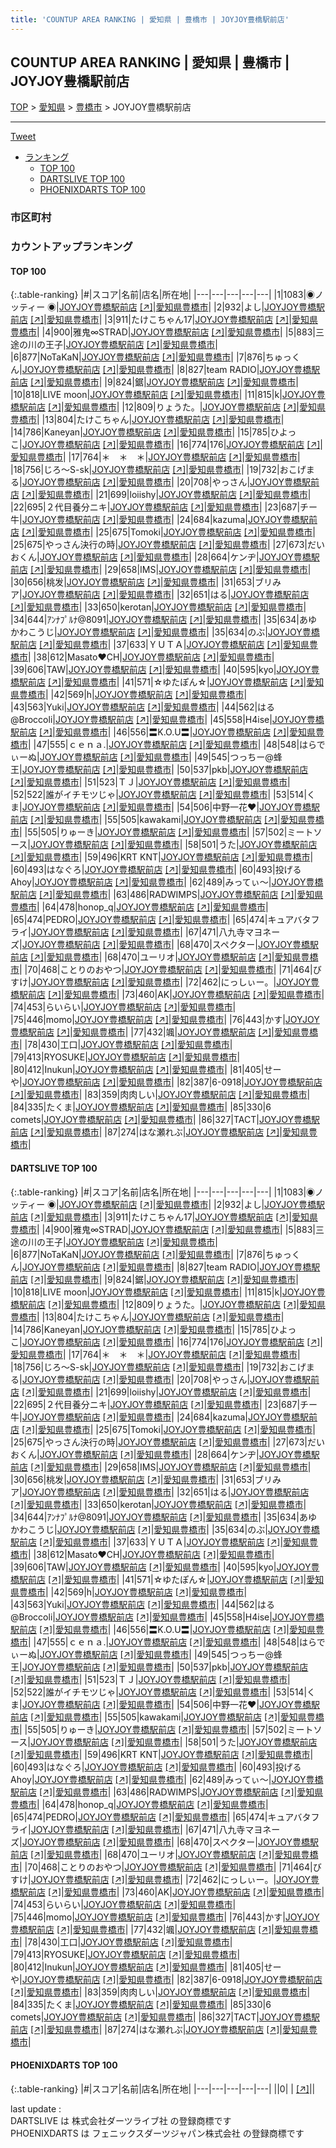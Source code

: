 ```yaml
---
title: 'COUNTUP AREA RANKING | 愛知県 | 豊橋市 | JOYJOY豊橋駅前店'
---
```

## COUNTUP AREA RANKING | 愛知県 | 豊橋市 | JOYJOY豊橋駅前店

[TOP](/darts/rank/) > [愛知県](/darts/rank/愛知県/) > [豊橋市](/darts/rank/愛知県/豊橋市/) > JOYJOY豊橋駅前店

___

<a href="https://twitter.com/share?ref_src=twsrc%5Etfw" data-text="COUNTUP AREA RANKING | 愛知県豊橋市JOYJOY豊橋駅前店" class="twitter-share-button" data-hashtags="DARTSLIVE,PHOENIXDARTS,darts,ダーツ" data-show-count="false">Tweet</a>

* [ランキング](#カウントアップランキング)
    * [TOP 100](#top-100)
    * [DARTSLIVE TOP 100](#dartslive-top-100)
    * [PHOENIXDARTS TOP 100](#phoenixdarts-top-100)

### 市区町村

<ul>

</ul>

### カウントアップランキング

#### TOP 100



{:.table-ranking}
|#|スコア|名前|店名|所在地|
|---|---|---|---|---|
|1|1083|<span class="rank-name-dl">◉ノッティー ◉</span>|<a href="/darts/rank/shops/377e3b855608d3035f9f3321c1147265.html">JOYJOY豊橋駅前店</a> <a href="https://search.dartslive.com/jp/shop/377e3b855608d3035f9f3321c1147265">[↗]</a>|<a href="/darts/rank/愛知県/豊橋市">愛知県豊橋市</a>|
|2|932|<span class="rank-name-dl">よし</span>|<a href="/darts/rank/shops/377e3b855608d3035f9f3321c1147265.html">JOYJOY豊橋駅前店</a> <a href="https://search.dartslive.com/jp/shop/377e3b855608d3035f9f3321c1147265">[↗]</a>|<a href="/darts/rank/愛知県/豊橋市">愛知県豊橋市</a>|
|3|911|<span class="rank-name-dl">たけこちゃん17</span>|<a href="/darts/rank/shops/377e3b855608d3035f9f3321c1147265.html">JOYJOY豊橋駅前店</a> <a href="https://search.dartslive.com/jp/shop/377e3b855608d3035f9f3321c1147265">[↗]</a>|<a href="/darts/rank/愛知県/豊橋市">愛知県豊橋市</a>|
|4|900|<span class="rank-name-dl">雅鬼∞STRAD</span>|<a href="/darts/rank/shops/377e3b855608d3035f9f3321c1147265.html">JOYJOY豊橋駅前店</a> <a href="https://search.dartslive.com/jp/shop/377e3b855608d3035f9f3321c1147265">[↗]</a>|<a href="/darts/rank/愛知県/豊橋市">愛知県豊橋市</a>|
|5|883|<span class="rank-name-dl">三途の川の王子</span>|<a href="/darts/rank/shops/377e3b855608d3035f9f3321c1147265.html">JOYJOY豊橋駅前店</a> <a href="https://search.dartslive.com/jp/shop/377e3b855608d3035f9f3321c1147265">[↗]</a>|<a href="/darts/rank/愛知県/豊橋市">愛知県豊橋市</a>|
|6|877|<span class="rank-name-dl">NoTaKaN</span>|<a href="/darts/rank/shops/377e3b855608d3035f9f3321c1147265.html">JOYJOY豊橋駅前店</a> <a href="https://search.dartslive.com/jp/shop/377e3b855608d3035f9f3321c1147265">[↗]</a>|<a href="/darts/rank/愛知県/豊橋市">愛知県豊橋市</a>|
|7|876|<span class="rank-name-dl">ちゅっくん</span>|<a href="/darts/rank/shops/377e3b855608d3035f9f3321c1147265.html">JOYJOY豊橋駅前店</a> <a href="https://search.dartslive.com/jp/shop/377e3b855608d3035f9f3321c1147265">[↗]</a>|<a href="/darts/rank/愛知県/豊橋市">愛知県豊橋市</a>|
|8|827|<span class="rank-name-dl">team RADIO</span>|<a href="/darts/rank/shops/377e3b855608d3035f9f3321c1147265.html">JOYJOY豊橋駅前店</a> <a href="https://search.dartslive.com/jp/shop/377e3b855608d3035f9f3321c1147265">[↗]</a>|<a href="/darts/rank/愛知県/豊橋市">愛知県豊橋市</a>|
|9|824|<span class="rank-name-dl">鋸</span>|<a href="/darts/rank/shops/377e3b855608d3035f9f3321c1147265.html">JOYJOY豊橋駅前店</a> <a href="https://search.dartslive.com/jp/shop/377e3b855608d3035f9f3321c1147265">[↗]</a>|<a href="/darts/rank/愛知県/豊橋市">愛知県豊橋市</a>|
|10|818|<span class="rank-name-dl">LIVE moon</span>|<a href="/darts/rank/shops/377e3b855608d3035f9f3321c1147265.html">JOYJOY豊橋駅前店</a> <a href="https://search.dartslive.com/jp/shop/377e3b855608d3035f9f3321c1147265">[↗]</a>|<a href="/darts/rank/愛知県/豊橋市">愛知県豊橋市</a>|
|11|815|<span class="rank-name-dl">k</span>|<a href="/darts/rank/shops/377e3b855608d3035f9f3321c1147265.html">JOYJOY豊橋駅前店</a> <a href="https://search.dartslive.com/jp/shop/377e3b855608d3035f9f3321c1147265">[↗]</a>|<a href="/darts/rank/愛知県/豊橋市">愛知県豊橋市</a>|
|12|809|<span class="rank-name-dl">りょうた。</span>|<a href="/darts/rank/shops/377e3b855608d3035f9f3321c1147265.html">JOYJOY豊橋駅前店</a> <a href="https://search.dartslive.com/jp/shop/377e3b855608d3035f9f3321c1147265">[↗]</a>|<a href="/darts/rank/愛知県/豊橋市">愛知県豊橋市</a>|
|13|804|<span class="rank-name-dl">たけこちゃん</span>|<a href="/darts/rank/shops/377e3b855608d3035f9f3321c1147265.html">JOYJOY豊橋駅前店</a> <a href="https://search.dartslive.com/jp/shop/377e3b855608d3035f9f3321c1147265">[↗]</a>|<a href="/darts/rank/愛知県/豊橋市">愛知県豊橋市</a>|
|14|786|<span class="rank-name-dl">Kaneyan</span>|<a href="/darts/rank/shops/377e3b855608d3035f9f3321c1147265.html">JOYJOY豊橋駅前店</a> <a href="https://search.dartslive.com/jp/shop/377e3b855608d3035f9f3321c1147265">[↗]</a>|<a href="/darts/rank/愛知県/豊橋市">愛知県豊橋市</a>|
|15|785|<span class="rank-name-dl">ひよっこ</span>|<a href="/darts/rank/shops/377e3b855608d3035f9f3321c1147265.html">JOYJOY豊橋駅前店</a> <a href="https://search.dartslive.com/jp/shop/377e3b855608d3035f9f3321c1147265">[↗]</a>|<a href="/darts/rank/愛知県/豊橋市">愛知県豊橋市</a>|
|16|774|<span class="rank-name-dl">176</span>|<a href="/darts/rank/shops/377e3b855608d3035f9f3321c1147265.html">JOYJOY豊橋駅前店</a> <a href="https://search.dartslive.com/jp/shop/377e3b855608d3035f9f3321c1147265">[↗]</a>|<a href="/darts/rank/愛知県/豊橋市">愛知県豊橋市</a>|
|17|764|<span class="rank-name-dl">＊　＊　＊</span>|<a href="/darts/rank/shops/377e3b855608d3035f9f3321c1147265.html">JOYJOY豊橋駅前店</a> <a href="https://search.dartslive.com/jp/shop/377e3b855608d3035f9f3321c1147265">[↗]</a>|<a href="/darts/rank/愛知県/豊橋市">愛知県豊橋市</a>|
|18|756|<span class="rank-name-dl">じろ～S-sk</span>|<a href="/darts/rank/shops/377e3b855608d3035f9f3321c1147265.html">JOYJOY豊橋駅前店</a> <a href="https://search.dartslive.com/jp/shop/377e3b855608d3035f9f3321c1147265">[↗]</a>|<a href="/darts/rank/愛知県/豊橋市">愛知県豊橋市</a>|
|19|732|<span class="rank-name-dl">おこげまる</span>|<a href="/darts/rank/shops/377e3b855608d3035f9f3321c1147265.html">JOYJOY豊橋駅前店</a> <a href="https://search.dartslive.com/jp/shop/377e3b855608d3035f9f3321c1147265">[↗]</a>|<a href="/darts/rank/愛知県/豊橋市">愛知県豊橋市</a>|
|20|708|<span class="rank-name-dl">やっさん</span>|<a href="/darts/rank/shops/377e3b855608d3035f9f3321c1147265.html">JOYJOY豊橋駅前店</a> <a href="https://search.dartslive.com/jp/shop/377e3b855608d3035f9f3321c1147265">[↗]</a>|<a href="/darts/rank/愛知県/豊橋市">愛知県豊橋市</a>|
|21|699|<span class="rank-name-dl">loiishy</span>|<a href="/darts/rank/shops/377e3b855608d3035f9f3321c1147265.html">JOYJOY豊橋駅前店</a> <a href="https://search.dartslive.com/jp/shop/377e3b855608d3035f9f3321c1147265">[↗]</a>|<a href="/darts/rank/愛知県/豊橋市">愛知県豊橋市</a>|
|22|695|<span class="rank-name-dl">２代目養分ニキ</span>|<a href="/darts/rank/shops/377e3b855608d3035f9f3321c1147265.html">JOYJOY豊橋駅前店</a> <a href="https://search.dartslive.com/jp/shop/377e3b855608d3035f9f3321c1147265">[↗]</a>|<a href="/darts/rank/愛知県/豊橋市">愛知県豊橋市</a>|
|23|687|<span class="rank-name-dl">チー牛</span>|<a href="/darts/rank/shops/377e3b855608d3035f9f3321c1147265.html">JOYJOY豊橋駅前店</a> <a href="https://search.dartslive.com/jp/shop/377e3b855608d3035f9f3321c1147265">[↗]</a>|<a href="/darts/rank/愛知県/豊橋市">愛知県豊橋市</a>|
|24|684|<span class="rank-name-dl">kazuma</span>|<a href="/darts/rank/shops/377e3b855608d3035f9f3321c1147265.html">JOYJOY豊橋駅前店</a> <a href="https://search.dartslive.com/jp/shop/377e3b855608d3035f9f3321c1147265">[↗]</a>|<a href="/darts/rank/愛知県/豊橋市">愛知県豊橋市</a>|
|25|675|<span class="rank-name-dl">Tomoki</span>|<a href="/darts/rank/shops/377e3b855608d3035f9f3321c1147265.html">JOYJOY豊橋駅前店</a> <a href="https://search.dartslive.com/jp/shop/377e3b855608d3035f9f3321c1147265">[↗]</a>|<a href="/darts/rank/愛知県/豊橋市">愛知県豊橋市</a>|
|25|675|<span class="rank-name-dl">やっさん決行の時</span>|<a href="/darts/rank/shops/377e3b855608d3035f9f3321c1147265.html">JOYJOY豊橋駅前店</a> <a href="https://search.dartslive.com/jp/shop/377e3b855608d3035f9f3321c1147265">[↗]</a>|<a href="/darts/rank/愛知県/豊橋市">愛知県豊橋市</a>|
|27|673|<span class="rank-name-dl">だいおくん</span>|<a href="/darts/rank/shops/377e3b855608d3035f9f3321c1147265.html">JOYJOY豊橋駅前店</a> <a href="https://search.dartslive.com/jp/shop/377e3b855608d3035f9f3321c1147265">[↗]</a>|<a href="/darts/rank/愛知県/豊橋市">愛知県豊橋市</a>|
|28|664|<span class="rank-name-dl">ケンヂ</span>|<a href="/darts/rank/shops/377e3b855608d3035f9f3321c1147265.html">JOYJOY豊橋駅前店</a> <a href="https://search.dartslive.com/jp/shop/377e3b855608d3035f9f3321c1147265">[↗]</a>|<a href="/darts/rank/愛知県/豊橋市">愛知県豊橋市</a>|
|29|658|<span class="rank-name-dl">IMS</span>|<a href="/darts/rank/shops/377e3b855608d3035f9f3321c1147265.html">JOYJOY豊橋駅前店</a> <a href="https://search.dartslive.com/jp/shop/377e3b855608d3035f9f3321c1147265">[↗]</a>|<a href="/darts/rank/愛知県/豊橋市">愛知県豊橋市</a>|
|30|656|<span class="rank-name-dl">桃发</span>|<a href="/darts/rank/shops/377e3b855608d3035f9f3321c1147265.html">JOYJOY豊橋駅前店</a> <a href="https://search.dartslive.com/jp/shop/377e3b855608d3035f9f3321c1147265">[↗]</a>|<a href="/darts/rank/愛知県/豊橋市">愛知県豊橋市</a>|
|31|653|<span class="rank-name-dl">ブリみア</span>|<a href="/darts/rank/shops/377e3b855608d3035f9f3321c1147265.html">JOYJOY豊橋駅前店</a> <a href="https://search.dartslive.com/jp/shop/377e3b855608d3035f9f3321c1147265">[↗]</a>|<a href="/darts/rank/愛知県/豊橋市">愛知県豊橋市</a>|
|32|651|<span class="rank-name-dl">はる</span>|<a href="/darts/rank/shops/377e3b855608d3035f9f3321c1147265.html">JOYJOY豊橋駅前店</a> <a href="https://search.dartslive.com/jp/shop/377e3b855608d3035f9f3321c1147265">[↗]</a>|<a href="/darts/rank/愛知県/豊橋市">愛知県豊橋市</a>|
|33|650|<span class="rank-name-dl">kerotan</span>|<a href="/darts/rank/shops/377e3b855608d3035f9f3321c1147265.html">JOYJOY豊橋駅前店</a> <a href="https://search.dartslive.com/jp/shop/377e3b855608d3035f9f3321c1147265">[↗]</a>|<a href="/darts/rank/愛知県/豊橋市">愛知県豊橋市</a>|
|34|644|<span class="rank-name-dl">ｱﾝﾅﾌﾟﾙﾅ@8091</span>|<a href="/darts/rank/shops/377e3b855608d3035f9f3321c1147265.html">JOYJOY豊橋駅前店</a> <a href="https://search.dartslive.com/jp/shop/377e3b855608d3035f9f3321c1147265">[↗]</a>|<a href="/darts/rank/愛知県/豊橋市">愛知県豊橋市</a>|
|35|634|<span class="rank-name-dl">あゆかわこうじ</span>|<a href="/darts/rank/shops/377e3b855608d3035f9f3321c1147265.html">JOYJOY豊橋駅前店</a> <a href="https://search.dartslive.com/jp/shop/377e3b855608d3035f9f3321c1147265">[↗]</a>|<a href="/darts/rank/愛知県/豊橋市">愛知県豊橋市</a>|
|35|634|<span class="rank-name-dl">のぶ</span>|<a href="/darts/rank/shops/377e3b855608d3035f9f3321c1147265.html">JOYJOY豊橋駅前店</a> <a href="https://search.dartslive.com/jp/shop/377e3b855608d3035f9f3321c1147265">[↗]</a>|<a href="/darts/rank/愛知県/豊橋市">愛知県豊橋市</a>|
|37|633|<span class="rank-name-dl">ＹＵＴＡ</span>|<a href="/darts/rank/shops/377e3b855608d3035f9f3321c1147265.html">JOYJOY豊橋駅前店</a> <a href="https://search.dartslive.com/jp/shop/377e3b855608d3035f9f3321c1147265">[↗]</a>|<a href="/darts/rank/愛知県/豊橋市">愛知県豊橋市</a>|
|38|612|<span class="rank-name-dl">Masato❤CH</span>|<a href="/darts/rank/shops/377e3b855608d3035f9f3321c1147265.html">JOYJOY豊橋駅前店</a> <a href="https://search.dartslive.com/jp/shop/377e3b855608d3035f9f3321c1147265">[↗]</a>|<a href="/darts/rank/愛知県/豊橋市">愛知県豊橋市</a>|
|39|606|<span class="rank-name-dl">TAW</span>|<a href="/darts/rank/shops/377e3b855608d3035f9f3321c1147265.html">JOYJOY豊橋駅前店</a> <a href="https://search.dartslive.com/jp/shop/377e3b855608d3035f9f3321c1147265">[↗]</a>|<a href="/darts/rank/愛知県/豊橋市">愛知県豊橋市</a>|
|40|595|<span class="rank-name-dl">kyo</span>|<a href="/darts/rank/shops/377e3b855608d3035f9f3321c1147265.html">JOYJOY豊橋駅前店</a> <a href="https://search.dartslive.com/jp/shop/377e3b855608d3035f9f3321c1147265">[↗]</a>|<a href="/darts/rank/愛知県/豊橋市">愛知県豊橋市</a>|
|41|571|<span class="rank-name-dl">☆ゆたぽん☆</span>|<a href="/darts/rank/shops/377e3b855608d3035f9f3321c1147265.html">JOYJOY豊橋駅前店</a> <a href="https://search.dartslive.com/jp/shop/377e3b855608d3035f9f3321c1147265">[↗]</a>|<a href="/darts/rank/愛知県/豊橋市">愛知県豊橋市</a>|
|42|569|<span class="rank-name-dl">h</span>|<a href="/darts/rank/shops/377e3b855608d3035f9f3321c1147265.html">JOYJOY豊橋駅前店</a> <a href="https://search.dartslive.com/jp/shop/377e3b855608d3035f9f3321c1147265">[↗]</a>|<a href="/darts/rank/愛知県/豊橋市">愛知県豊橋市</a>|
|43|563|<span class="rank-name-dl">Yuki</span>|<a href="/darts/rank/shops/377e3b855608d3035f9f3321c1147265.html">JOYJOY豊橋駅前店</a> <a href="https://search.dartslive.com/jp/shop/377e3b855608d3035f9f3321c1147265">[↗]</a>|<a href="/darts/rank/愛知県/豊橋市">愛知県豊橋市</a>|
|44|562|<span class="rank-name-dl">はる@Broccoli</span>|<a href="/darts/rank/shops/377e3b855608d3035f9f3321c1147265.html">JOYJOY豊橋駅前店</a> <a href="https://search.dartslive.com/jp/shop/377e3b855608d3035f9f3321c1147265">[↗]</a>|<a href="/darts/rank/愛知県/豊橋市">愛知県豊橋市</a>|
|45|558|<span class="rank-name-dl">H4ise</span>|<a href="/darts/rank/shops/377e3b855608d3035f9f3321c1147265.html">JOYJOY豊橋駅前店</a> <a href="https://search.dartslive.com/jp/shop/377e3b855608d3035f9f3321c1147265">[↗]</a>|<a href="/darts/rank/愛知県/豊橋市">愛知県豊橋市</a>|
|46|556|<span class="rank-name-dl">〓K.O.U〓</span>|<a href="/darts/rank/shops/377e3b855608d3035f9f3321c1147265.html">JOYJOY豊橋駅前店</a> <a href="https://search.dartslive.com/jp/shop/377e3b855608d3035f9f3321c1147265">[↗]</a>|<a href="/darts/rank/愛知県/豊橋市">愛知県豊橋市</a>|
|47|555|<span class="rank-name-dl">ｃｅｎａ.</span>|<a href="/darts/rank/shops/377e3b855608d3035f9f3321c1147265.html">JOYJOY豊橋駅前店</a> <a href="https://search.dartslive.com/jp/shop/377e3b855608d3035f9f3321c1147265">[↗]</a>|<a href="/darts/rank/愛知県/豊橋市">愛知県豊橋市</a>|
|48|548|<span class="rank-name-dl">はらでぃーぬ</span>|<a href="/darts/rank/shops/377e3b855608d3035f9f3321c1147265.html">JOYJOY豊橋駅前店</a> <a href="https://search.dartslive.com/jp/shop/377e3b855608d3035f9f3321c1147265">[↗]</a>|<a href="/darts/rank/愛知県/豊橋市">愛知県豊橋市</a>|
|49|545|<span class="rank-name-dl">つっちー@蜂王</span>|<a href="/darts/rank/shops/377e3b855608d3035f9f3321c1147265.html">JOYJOY豊橋駅前店</a> <a href="https://search.dartslive.com/jp/shop/377e3b855608d3035f9f3321c1147265">[↗]</a>|<a href="/darts/rank/愛知県/豊橋市">愛知県豊橋市</a>|
|50|537|<span class="rank-name-dl">pkb</span>|<a href="/darts/rank/shops/377e3b855608d3035f9f3321c1147265.html">JOYJOY豊橋駅前店</a> <a href="https://search.dartslive.com/jp/shop/377e3b855608d3035f9f3321c1147265">[↗]</a>|<a href="/darts/rank/愛知県/豊橋市">愛知県豊橋市</a>|
|51|523|<span class="rank-name-dl">ＴＪ</span>|<a href="/darts/rank/shops/377e3b855608d3035f9f3321c1147265.html">JOYJOY豊橋駅前店</a> <a href="https://search.dartslive.com/jp/shop/377e3b855608d3035f9f3321c1147265">[↗]</a>|<a href="/darts/rank/愛知県/豊橋市">愛知県豊橋市</a>|
|52|522|<span class="rank-name-dl">誰がイチモツじゃ</span>|<a href="/darts/rank/shops/377e3b855608d3035f9f3321c1147265.html">JOYJOY豊橋駅前店</a> <a href="https://search.dartslive.com/jp/shop/377e3b855608d3035f9f3321c1147265">[↗]</a>|<a href="/darts/rank/愛知県/豊橋市">愛知県豊橋市</a>|
|53|514|<span class="rank-name-dl">くま</span>|<a href="/darts/rank/shops/377e3b855608d3035f9f3321c1147265.html">JOYJOY豊橋駅前店</a> <a href="https://search.dartslive.com/jp/shop/377e3b855608d3035f9f3321c1147265">[↗]</a>|<a href="/darts/rank/愛知県/豊橋市">愛知県豊橋市</a>|
|54|506|<span class="rank-name-dl">中野一花♥</span>|<a href="/darts/rank/shops/377e3b855608d3035f9f3321c1147265.html">JOYJOY豊橋駅前店</a> <a href="https://search.dartslive.com/jp/shop/377e3b855608d3035f9f3321c1147265">[↗]</a>|<a href="/darts/rank/愛知県/豊橋市">愛知県豊橋市</a>|
|55|505|<span class="rank-name-dl">kawakami</span>|<a href="/darts/rank/shops/377e3b855608d3035f9f3321c1147265.html">JOYJOY豊橋駅前店</a> <a href="https://search.dartslive.com/jp/shop/377e3b855608d3035f9f3321c1147265">[↗]</a>|<a href="/darts/rank/愛知県/豊橋市">愛知県豊橋市</a>|
|55|505|<span class="rank-name-dl">りゅーき</span>|<a href="/darts/rank/shops/377e3b855608d3035f9f3321c1147265.html">JOYJOY豊橋駅前店</a> <a href="https://search.dartslive.com/jp/shop/377e3b855608d3035f9f3321c1147265">[↗]</a>|<a href="/darts/rank/愛知県/豊橋市">愛知県豊橋市</a>|
|57|502|<span class="rank-name-dl">ミートソース</span>|<a href="/darts/rank/shops/377e3b855608d3035f9f3321c1147265.html">JOYJOY豊橋駅前店</a> <a href="https://search.dartslive.com/jp/shop/377e3b855608d3035f9f3321c1147265">[↗]</a>|<a href="/darts/rank/愛知県/豊橋市">愛知県豊橋市</a>|
|58|501|<span class="rank-name-dl">うた</span>|<a href="/darts/rank/shops/377e3b855608d3035f9f3321c1147265.html">JOYJOY豊橋駅前店</a> <a href="https://search.dartslive.com/jp/shop/377e3b855608d3035f9f3321c1147265">[↗]</a>|<a href="/darts/rank/愛知県/豊橋市">愛知県豊橋市</a>|
|59|496|<span class="rank-name-dl">KRT KNT</span>|<a href="/darts/rank/shops/377e3b855608d3035f9f3321c1147265.html">JOYJOY豊橋駅前店</a> <a href="https://search.dartslive.com/jp/shop/377e3b855608d3035f9f3321c1147265">[↗]</a>|<a href="/darts/rank/愛知県/豊橋市">愛知県豊橋市</a>|
|60|493|<span class="rank-name-dl">はなぐろ</span>|<a href="/darts/rank/shops/377e3b855608d3035f9f3321c1147265.html">JOYJOY豊橋駅前店</a> <a href="https://search.dartslive.com/jp/shop/377e3b855608d3035f9f3321c1147265">[↗]</a>|<a href="/darts/rank/愛知県/豊橋市">愛知県豊橋市</a>|
|60|493|<span class="rank-name-dl">投げるAhoy</span>|<a href="/darts/rank/shops/377e3b855608d3035f9f3321c1147265.html">JOYJOY豊橋駅前店</a> <a href="https://search.dartslive.com/jp/shop/377e3b855608d3035f9f3321c1147265">[↗]</a>|<a href="/darts/rank/愛知県/豊橋市">愛知県豊橋市</a>|
|62|489|<span class="rank-name-dl">みってぃ〜</span>|<a href="/darts/rank/shops/377e3b855608d3035f9f3321c1147265.html">JOYJOY豊橋駅前店</a> <a href="https://search.dartslive.com/jp/shop/377e3b855608d3035f9f3321c1147265">[↗]</a>|<a href="/darts/rank/愛知県/豊橋市">愛知県豊橋市</a>|
|63|486|<span class="rank-name-dl">RADWIMPS</span>|<a href="/darts/rank/shops/377e3b855608d3035f9f3321c1147265.html">JOYJOY豊橋駅前店</a> <a href="https://search.dartslive.com/jp/shop/377e3b855608d3035f9f3321c1147265">[↗]</a>|<a href="/darts/rank/愛知県/豊橋市">愛知県豊橋市</a>|
|64|478|<span class="rank-name-dl">honop_q</span>|<a href="/darts/rank/shops/377e3b855608d3035f9f3321c1147265.html">JOYJOY豊橋駅前店</a> <a href="https://search.dartslive.com/jp/shop/377e3b855608d3035f9f3321c1147265">[↗]</a>|<a href="/darts/rank/愛知県/豊橋市">愛知県豊橋市</a>|
|65|474|<span class="rank-name-dl">PEDRO</span>|<a href="/darts/rank/shops/377e3b855608d3035f9f3321c1147265.html">JOYJOY豊橋駅前店</a> <a href="https://search.dartslive.com/jp/shop/377e3b855608d3035f9f3321c1147265">[↗]</a>|<a href="/darts/rank/愛知県/豊橋市">愛知県豊橋市</a>|
|65|474|<span class="rank-name-dl">キュアバタフライ</span>|<a href="/darts/rank/shops/377e3b855608d3035f9f3321c1147265.html">JOYJOY豊橋駅前店</a> <a href="https://search.dartslive.com/jp/shop/377e3b855608d3035f9f3321c1147265">[↗]</a>|<a href="/darts/rank/愛知県/豊橋市">愛知県豊橋市</a>|
|67|471|<span class="rank-name-dl">八九寺マヨネーズ</span>|<a href="/darts/rank/shops/377e3b855608d3035f9f3321c1147265.html">JOYJOY豊橋駅前店</a> <a href="https://search.dartslive.com/jp/shop/377e3b855608d3035f9f3321c1147265">[↗]</a>|<a href="/darts/rank/愛知県/豊橋市">愛知県豊橋市</a>|
|68|470|<span class="rank-name-dl">スペクター</span>|<a href="/darts/rank/shops/377e3b855608d3035f9f3321c1147265.html">JOYJOY豊橋駅前店</a> <a href="https://search.dartslive.com/jp/shop/377e3b855608d3035f9f3321c1147265">[↗]</a>|<a href="/darts/rank/愛知県/豊橋市">愛知県豊橋市</a>|
|68|470|<span class="rank-name-dl">ユーリオ</span>|<a href="/darts/rank/shops/377e3b855608d3035f9f3321c1147265.html">JOYJOY豊橋駅前店</a> <a href="https://search.dartslive.com/jp/shop/377e3b855608d3035f9f3321c1147265">[↗]</a>|<a href="/darts/rank/愛知県/豊橋市">愛知県豊橋市</a>|
|70|468|<span class="rank-name-dl">ことりのおやつ</span>|<a href="/darts/rank/shops/377e3b855608d3035f9f3321c1147265.html">JOYJOY豊橋駅前店</a> <a href="https://search.dartslive.com/jp/shop/377e3b855608d3035f9f3321c1147265">[↗]</a>|<a href="/darts/rank/愛知県/豊橋市">愛知県豊橋市</a>|
|71|464|<span class="rank-name-dl">びすけ</span>|<a href="/darts/rank/shops/377e3b855608d3035f9f3321c1147265.html">JOYJOY豊橋駅前店</a> <a href="https://search.dartslive.com/jp/shop/377e3b855608d3035f9f3321c1147265">[↗]</a>|<a href="/darts/rank/愛知県/豊橋市">愛知県豊橋市</a>|
|72|462|<span class="rank-name-dl">にっしぃー。</span>|<a href="/darts/rank/shops/377e3b855608d3035f9f3321c1147265.html">JOYJOY豊橋駅前店</a> <a href="https://search.dartslive.com/jp/shop/377e3b855608d3035f9f3321c1147265">[↗]</a>|<a href="/darts/rank/愛知県/豊橋市">愛知県豊橋市</a>|
|73|460|<span class="rank-name-dl">AK</span>|<a href="/darts/rank/shops/377e3b855608d3035f9f3321c1147265.html">JOYJOY豊橋駅前店</a> <a href="https://search.dartslive.com/jp/shop/377e3b855608d3035f9f3321c1147265">[↗]</a>|<a href="/darts/rank/愛知県/豊橋市">愛知県豊橋市</a>|
|74|453|<span class="rank-name-dl">らいらい</span>|<a href="/darts/rank/shops/377e3b855608d3035f9f3321c1147265.html">JOYJOY豊橋駅前店</a> <a href="https://search.dartslive.com/jp/shop/377e3b855608d3035f9f3321c1147265">[↗]</a>|<a href="/darts/rank/愛知県/豊橋市">愛知県豊橋市</a>|
|75|446|<span class="rank-name-dl">momo</span>|<a href="/darts/rank/shops/377e3b855608d3035f9f3321c1147265.html">JOYJOY豊橋駅前店</a> <a href="https://search.dartslive.com/jp/shop/377e3b855608d3035f9f3321c1147265">[↗]</a>|<a href="/darts/rank/愛知県/豊橋市">愛知県豊橋市</a>|
|76|443|<span class="rank-name-dl">かす</span>|<a href="/darts/rank/shops/377e3b855608d3035f9f3321c1147265.html">JOYJOY豊橋駅前店</a> <a href="https://search.dartslive.com/jp/shop/377e3b855608d3035f9f3321c1147265">[↗]</a>|<a href="/darts/rank/愛知県/豊橋市">愛知県豊橋市</a>|
|77|432|<span class="rank-name-dl">颯</span>|<a href="/darts/rank/shops/377e3b855608d3035f9f3321c1147265.html">JOYJOY豊橋駅前店</a> <a href="https://search.dartslive.com/jp/shop/377e3b855608d3035f9f3321c1147265">[↗]</a>|<a href="/darts/rank/愛知県/豊橋市">愛知県豊橋市</a>|
|78|430|<span class="rank-name-dl">工口</span>|<a href="/darts/rank/shops/377e3b855608d3035f9f3321c1147265.html">JOYJOY豊橋駅前店</a> <a href="https://search.dartslive.com/jp/shop/377e3b855608d3035f9f3321c1147265">[↗]</a>|<a href="/darts/rank/愛知県/豊橋市">愛知県豊橋市</a>|
|79|413|<span class="rank-name-dl">RYOSUKE</span>|<a href="/darts/rank/shops/377e3b855608d3035f9f3321c1147265.html">JOYJOY豊橋駅前店</a> <a href="https://search.dartslive.com/jp/shop/377e3b855608d3035f9f3321c1147265">[↗]</a>|<a href="/darts/rank/愛知県/豊橋市">愛知県豊橋市</a>|
|80|412|<span class="rank-name-dl">Inukun</span>|<a href="/darts/rank/shops/377e3b855608d3035f9f3321c1147265.html">JOYJOY豊橋駅前店</a> <a href="https://search.dartslive.com/jp/shop/377e3b855608d3035f9f3321c1147265">[↗]</a>|<a href="/darts/rank/愛知県/豊橋市">愛知県豊橋市</a>|
|81|405|<span class="rank-name-dl">せーや</span>|<a href="/darts/rank/shops/377e3b855608d3035f9f3321c1147265.html">JOYJOY豊橋駅前店</a> <a href="https://search.dartslive.com/jp/shop/377e3b855608d3035f9f3321c1147265">[↗]</a>|<a href="/darts/rank/愛知県/豊橋市">愛知県豊橋市</a>|
|82|387|<span class="rank-name-dl">6-0918</span>|<a href="/darts/rank/shops/377e3b855608d3035f9f3321c1147265.html">JOYJOY豊橋駅前店</a> <a href="https://search.dartslive.com/jp/shop/377e3b855608d3035f9f3321c1147265">[↗]</a>|<a href="/darts/rank/愛知県/豊橋市">愛知県豊橋市</a>|
|83|359|<span class="rank-name-dl">肉肉しい</span>|<a href="/darts/rank/shops/377e3b855608d3035f9f3321c1147265.html">JOYJOY豊橋駅前店</a> <a href="https://search.dartslive.com/jp/shop/377e3b855608d3035f9f3321c1147265">[↗]</a>|<a href="/darts/rank/愛知県/豊橋市">愛知県豊橋市</a>|
|84|335|<span class="rank-name-dl">たくま</span>|<a href="/darts/rank/shops/377e3b855608d3035f9f3321c1147265.html">JOYJOY豊橋駅前店</a> <a href="https://search.dartslive.com/jp/shop/377e3b855608d3035f9f3321c1147265">[↗]</a>|<a href="/darts/rank/愛知県/豊橋市">愛知県豊橋市</a>|
|85|330|<span class="rank-name-dl">6 comets</span>|<a href="/darts/rank/shops/377e3b855608d3035f9f3321c1147265.html">JOYJOY豊橋駅前店</a> <a href="https://search.dartslive.com/jp/shop/377e3b855608d3035f9f3321c1147265">[↗]</a>|<a href="/darts/rank/愛知県/豊橋市">愛知県豊橋市</a>|
|86|327|<span class="rank-name-dl">TACT</span>|<a href="/darts/rank/shops/377e3b855608d3035f9f3321c1147265.html">JOYJOY豊橋駅前店</a> <a href="https://search.dartslive.com/jp/shop/377e3b855608d3035f9f3321c1147265">[↗]</a>|<a href="/darts/rank/愛知県/豊橋市">愛知県豊橋市</a>|
|87|274|<span class="rank-name-dl">はな瀬れぶ</span>|<a href="/darts/rank/shops/377e3b855608d3035f9f3321c1147265.html">JOYJOY豊橋駅前店</a> <a href="https://search.dartslive.com/jp/shop/377e3b855608d3035f9f3321c1147265">[↗]</a>|<a href="/darts/rank/愛知県/豊橋市">愛知県豊橋市</a>|


#### DARTSLIVE TOP 100



{:.table-ranking}
|#|スコア|名前|店名|所在地|
|---|---|---|---|---|
|1|1083|<span class="rank-name-dl">◉ノッティー ◉</span>|<a href="/darts/rank/shops/377e3b855608d3035f9f3321c1147265.html">JOYJOY豊橋駅前店</a> <a href="https://search.dartslive.com/jp/shop/377e3b855608d3035f9f3321c1147265">[↗]</a>|<a href="/darts/rank/愛知県/豊橋市">愛知県豊橋市</a>|
|2|932|<span class="rank-name-dl">よし</span>|<a href="/darts/rank/shops/377e3b855608d3035f9f3321c1147265.html">JOYJOY豊橋駅前店</a> <a href="https://search.dartslive.com/jp/shop/377e3b855608d3035f9f3321c1147265">[↗]</a>|<a href="/darts/rank/愛知県/豊橋市">愛知県豊橋市</a>|
|3|911|<span class="rank-name-dl">たけこちゃん17</span>|<a href="/darts/rank/shops/377e3b855608d3035f9f3321c1147265.html">JOYJOY豊橋駅前店</a> <a href="https://search.dartslive.com/jp/shop/377e3b855608d3035f9f3321c1147265">[↗]</a>|<a href="/darts/rank/愛知県/豊橋市">愛知県豊橋市</a>|
|4|900|<span class="rank-name-dl">雅鬼∞STRAD</span>|<a href="/darts/rank/shops/377e3b855608d3035f9f3321c1147265.html">JOYJOY豊橋駅前店</a> <a href="https://search.dartslive.com/jp/shop/377e3b855608d3035f9f3321c1147265">[↗]</a>|<a href="/darts/rank/愛知県/豊橋市">愛知県豊橋市</a>|
|5|883|<span class="rank-name-dl">三途の川の王子</span>|<a href="/darts/rank/shops/377e3b855608d3035f9f3321c1147265.html">JOYJOY豊橋駅前店</a> <a href="https://search.dartslive.com/jp/shop/377e3b855608d3035f9f3321c1147265">[↗]</a>|<a href="/darts/rank/愛知県/豊橋市">愛知県豊橋市</a>|
|6|877|<span class="rank-name-dl">NoTaKaN</span>|<a href="/darts/rank/shops/377e3b855608d3035f9f3321c1147265.html">JOYJOY豊橋駅前店</a> <a href="https://search.dartslive.com/jp/shop/377e3b855608d3035f9f3321c1147265">[↗]</a>|<a href="/darts/rank/愛知県/豊橋市">愛知県豊橋市</a>|
|7|876|<span class="rank-name-dl">ちゅっくん</span>|<a href="/darts/rank/shops/377e3b855608d3035f9f3321c1147265.html">JOYJOY豊橋駅前店</a> <a href="https://search.dartslive.com/jp/shop/377e3b855608d3035f9f3321c1147265">[↗]</a>|<a href="/darts/rank/愛知県/豊橋市">愛知県豊橋市</a>|
|8|827|<span class="rank-name-dl">team RADIO</span>|<a href="/darts/rank/shops/377e3b855608d3035f9f3321c1147265.html">JOYJOY豊橋駅前店</a> <a href="https://search.dartslive.com/jp/shop/377e3b855608d3035f9f3321c1147265">[↗]</a>|<a href="/darts/rank/愛知県/豊橋市">愛知県豊橋市</a>|
|9|824|<span class="rank-name-dl">鋸</span>|<a href="/darts/rank/shops/377e3b855608d3035f9f3321c1147265.html">JOYJOY豊橋駅前店</a> <a href="https://search.dartslive.com/jp/shop/377e3b855608d3035f9f3321c1147265">[↗]</a>|<a href="/darts/rank/愛知県/豊橋市">愛知県豊橋市</a>|
|10|818|<span class="rank-name-dl">LIVE moon</span>|<a href="/darts/rank/shops/377e3b855608d3035f9f3321c1147265.html">JOYJOY豊橋駅前店</a> <a href="https://search.dartslive.com/jp/shop/377e3b855608d3035f9f3321c1147265">[↗]</a>|<a href="/darts/rank/愛知県/豊橋市">愛知県豊橋市</a>|
|11|815|<span class="rank-name-dl">k</span>|<a href="/darts/rank/shops/377e3b855608d3035f9f3321c1147265.html">JOYJOY豊橋駅前店</a> <a href="https://search.dartslive.com/jp/shop/377e3b855608d3035f9f3321c1147265">[↗]</a>|<a href="/darts/rank/愛知県/豊橋市">愛知県豊橋市</a>|
|12|809|<span class="rank-name-dl">りょうた。</span>|<a href="/darts/rank/shops/377e3b855608d3035f9f3321c1147265.html">JOYJOY豊橋駅前店</a> <a href="https://search.dartslive.com/jp/shop/377e3b855608d3035f9f3321c1147265">[↗]</a>|<a href="/darts/rank/愛知県/豊橋市">愛知県豊橋市</a>|
|13|804|<span class="rank-name-dl">たけこちゃん</span>|<a href="/darts/rank/shops/377e3b855608d3035f9f3321c1147265.html">JOYJOY豊橋駅前店</a> <a href="https://search.dartslive.com/jp/shop/377e3b855608d3035f9f3321c1147265">[↗]</a>|<a href="/darts/rank/愛知県/豊橋市">愛知県豊橋市</a>|
|14|786|<span class="rank-name-dl">Kaneyan</span>|<a href="/darts/rank/shops/377e3b855608d3035f9f3321c1147265.html">JOYJOY豊橋駅前店</a> <a href="https://search.dartslive.com/jp/shop/377e3b855608d3035f9f3321c1147265">[↗]</a>|<a href="/darts/rank/愛知県/豊橋市">愛知県豊橋市</a>|
|15|785|<span class="rank-name-dl">ひよっこ</span>|<a href="/darts/rank/shops/377e3b855608d3035f9f3321c1147265.html">JOYJOY豊橋駅前店</a> <a href="https://search.dartslive.com/jp/shop/377e3b855608d3035f9f3321c1147265">[↗]</a>|<a href="/darts/rank/愛知県/豊橋市">愛知県豊橋市</a>|
|16|774|<span class="rank-name-dl">176</span>|<a href="/darts/rank/shops/377e3b855608d3035f9f3321c1147265.html">JOYJOY豊橋駅前店</a> <a href="https://search.dartslive.com/jp/shop/377e3b855608d3035f9f3321c1147265">[↗]</a>|<a href="/darts/rank/愛知県/豊橋市">愛知県豊橋市</a>|
|17|764|<span class="rank-name-dl">＊　＊　＊</span>|<a href="/darts/rank/shops/377e3b855608d3035f9f3321c1147265.html">JOYJOY豊橋駅前店</a> <a href="https://search.dartslive.com/jp/shop/377e3b855608d3035f9f3321c1147265">[↗]</a>|<a href="/darts/rank/愛知県/豊橋市">愛知県豊橋市</a>|
|18|756|<span class="rank-name-dl">じろ～S-sk</span>|<a href="/darts/rank/shops/377e3b855608d3035f9f3321c1147265.html">JOYJOY豊橋駅前店</a> <a href="https://search.dartslive.com/jp/shop/377e3b855608d3035f9f3321c1147265">[↗]</a>|<a href="/darts/rank/愛知県/豊橋市">愛知県豊橋市</a>|
|19|732|<span class="rank-name-dl">おこげまる</span>|<a href="/darts/rank/shops/377e3b855608d3035f9f3321c1147265.html">JOYJOY豊橋駅前店</a> <a href="https://search.dartslive.com/jp/shop/377e3b855608d3035f9f3321c1147265">[↗]</a>|<a href="/darts/rank/愛知県/豊橋市">愛知県豊橋市</a>|
|20|708|<span class="rank-name-dl">やっさん</span>|<a href="/darts/rank/shops/377e3b855608d3035f9f3321c1147265.html">JOYJOY豊橋駅前店</a> <a href="https://search.dartslive.com/jp/shop/377e3b855608d3035f9f3321c1147265">[↗]</a>|<a href="/darts/rank/愛知県/豊橋市">愛知県豊橋市</a>|
|21|699|<span class="rank-name-dl">loiishy</span>|<a href="/darts/rank/shops/377e3b855608d3035f9f3321c1147265.html">JOYJOY豊橋駅前店</a> <a href="https://search.dartslive.com/jp/shop/377e3b855608d3035f9f3321c1147265">[↗]</a>|<a href="/darts/rank/愛知県/豊橋市">愛知県豊橋市</a>|
|22|695|<span class="rank-name-dl">２代目養分ニキ</span>|<a href="/darts/rank/shops/377e3b855608d3035f9f3321c1147265.html">JOYJOY豊橋駅前店</a> <a href="https://search.dartslive.com/jp/shop/377e3b855608d3035f9f3321c1147265">[↗]</a>|<a href="/darts/rank/愛知県/豊橋市">愛知県豊橋市</a>|
|23|687|<span class="rank-name-dl">チー牛</span>|<a href="/darts/rank/shops/377e3b855608d3035f9f3321c1147265.html">JOYJOY豊橋駅前店</a> <a href="https://search.dartslive.com/jp/shop/377e3b855608d3035f9f3321c1147265">[↗]</a>|<a href="/darts/rank/愛知県/豊橋市">愛知県豊橋市</a>|
|24|684|<span class="rank-name-dl">kazuma</span>|<a href="/darts/rank/shops/377e3b855608d3035f9f3321c1147265.html">JOYJOY豊橋駅前店</a> <a href="https://search.dartslive.com/jp/shop/377e3b855608d3035f9f3321c1147265">[↗]</a>|<a href="/darts/rank/愛知県/豊橋市">愛知県豊橋市</a>|
|25|675|<span class="rank-name-dl">Tomoki</span>|<a href="/darts/rank/shops/377e3b855608d3035f9f3321c1147265.html">JOYJOY豊橋駅前店</a> <a href="https://search.dartslive.com/jp/shop/377e3b855608d3035f9f3321c1147265">[↗]</a>|<a href="/darts/rank/愛知県/豊橋市">愛知県豊橋市</a>|
|25|675|<span class="rank-name-dl">やっさん決行の時</span>|<a href="/darts/rank/shops/377e3b855608d3035f9f3321c1147265.html">JOYJOY豊橋駅前店</a> <a href="https://search.dartslive.com/jp/shop/377e3b855608d3035f9f3321c1147265">[↗]</a>|<a href="/darts/rank/愛知県/豊橋市">愛知県豊橋市</a>|
|27|673|<span class="rank-name-dl">だいおくん</span>|<a href="/darts/rank/shops/377e3b855608d3035f9f3321c1147265.html">JOYJOY豊橋駅前店</a> <a href="https://search.dartslive.com/jp/shop/377e3b855608d3035f9f3321c1147265">[↗]</a>|<a href="/darts/rank/愛知県/豊橋市">愛知県豊橋市</a>|
|28|664|<span class="rank-name-dl">ケンヂ</span>|<a href="/darts/rank/shops/377e3b855608d3035f9f3321c1147265.html">JOYJOY豊橋駅前店</a> <a href="https://search.dartslive.com/jp/shop/377e3b855608d3035f9f3321c1147265">[↗]</a>|<a href="/darts/rank/愛知県/豊橋市">愛知県豊橋市</a>|
|29|658|<span class="rank-name-dl">IMS</span>|<a href="/darts/rank/shops/377e3b855608d3035f9f3321c1147265.html">JOYJOY豊橋駅前店</a> <a href="https://search.dartslive.com/jp/shop/377e3b855608d3035f9f3321c1147265">[↗]</a>|<a href="/darts/rank/愛知県/豊橋市">愛知県豊橋市</a>|
|30|656|<span class="rank-name-dl">桃发</span>|<a href="/darts/rank/shops/377e3b855608d3035f9f3321c1147265.html">JOYJOY豊橋駅前店</a> <a href="https://search.dartslive.com/jp/shop/377e3b855608d3035f9f3321c1147265">[↗]</a>|<a href="/darts/rank/愛知県/豊橋市">愛知県豊橋市</a>|
|31|653|<span class="rank-name-dl">ブリみア</span>|<a href="/darts/rank/shops/377e3b855608d3035f9f3321c1147265.html">JOYJOY豊橋駅前店</a> <a href="https://search.dartslive.com/jp/shop/377e3b855608d3035f9f3321c1147265">[↗]</a>|<a href="/darts/rank/愛知県/豊橋市">愛知県豊橋市</a>|
|32|651|<span class="rank-name-dl">はる</span>|<a href="/darts/rank/shops/377e3b855608d3035f9f3321c1147265.html">JOYJOY豊橋駅前店</a> <a href="https://search.dartslive.com/jp/shop/377e3b855608d3035f9f3321c1147265">[↗]</a>|<a href="/darts/rank/愛知県/豊橋市">愛知県豊橋市</a>|
|33|650|<span class="rank-name-dl">kerotan</span>|<a href="/darts/rank/shops/377e3b855608d3035f9f3321c1147265.html">JOYJOY豊橋駅前店</a> <a href="https://search.dartslive.com/jp/shop/377e3b855608d3035f9f3321c1147265">[↗]</a>|<a href="/darts/rank/愛知県/豊橋市">愛知県豊橋市</a>|
|34|644|<span class="rank-name-dl">ｱﾝﾅﾌﾟﾙﾅ@8091</span>|<a href="/darts/rank/shops/377e3b855608d3035f9f3321c1147265.html">JOYJOY豊橋駅前店</a> <a href="https://search.dartslive.com/jp/shop/377e3b855608d3035f9f3321c1147265">[↗]</a>|<a href="/darts/rank/愛知県/豊橋市">愛知県豊橋市</a>|
|35|634|<span class="rank-name-dl">あゆかわこうじ</span>|<a href="/darts/rank/shops/377e3b855608d3035f9f3321c1147265.html">JOYJOY豊橋駅前店</a> <a href="https://search.dartslive.com/jp/shop/377e3b855608d3035f9f3321c1147265">[↗]</a>|<a href="/darts/rank/愛知県/豊橋市">愛知県豊橋市</a>|
|35|634|<span class="rank-name-dl">のぶ</span>|<a href="/darts/rank/shops/377e3b855608d3035f9f3321c1147265.html">JOYJOY豊橋駅前店</a> <a href="https://search.dartslive.com/jp/shop/377e3b855608d3035f9f3321c1147265">[↗]</a>|<a href="/darts/rank/愛知県/豊橋市">愛知県豊橋市</a>|
|37|633|<span class="rank-name-dl">ＹＵＴＡ</span>|<a href="/darts/rank/shops/377e3b855608d3035f9f3321c1147265.html">JOYJOY豊橋駅前店</a> <a href="https://search.dartslive.com/jp/shop/377e3b855608d3035f9f3321c1147265">[↗]</a>|<a href="/darts/rank/愛知県/豊橋市">愛知県豊橋市</a>|
|38|612|<span class="rank-name-dl">Masato❤CH</span>|<a href="/darts/rank/shops/377e3b855608d3035f9f3321c1147265.html">JOYJOY豊橋駅前店</a> <a href="https://search.dartslive.com/jp/shop/377e3b855608d3035f9f3321c1147265">[↗]</a>|<a href="/darts/rank/愛知県/豊橋市">愛知県豊橋市</a>|
|39|606|<span class="rank-name-dl">TAW</span>|<a href="/darts/rank/shops/377e3b855608d3035f9f3321c1147265.html">JOYJOY豊橋駅前店</a> <a href="https://search.dartslive.com/jp/shop/377e3b855608d3035f9f3321c1147265">[↗]</a>|<a href="/darts/rank/愛知県/豊橋市">愛知県豊橋市</a>|
|40|595|<span class="rank-name-dl">kyo</span>|<a href="/darts/rank/shops/377e3b855608d3035f9f3321c1147265.html">JOYJOY豊橋駅前店</a> <a href="https://search.dartslive.com/jp/shop/377e3b855608d3035f9f3321c1147265">[↗]</a>|<a href="/darts/rank/愛知県/豊橋市">愛知県豊橋市</a>|
|41|571|<span class="rank-name-dl">☆ゆたぽん☆</span>|<a href="/darts/rank/shops/377e3b855608d3035f9f3321c1147265.html">JOYJOY豊橋駅前店</a> <a href="https://search.dartslive.com/jp/shop/377e3b855608d3035f9f3321c1147265">[↗]</a>|<a href="/darts/rank/愛知県/豊橋市">愛知県豊橋市</a>|
|42|569|<span class="rank-name-dl">h</span>|<a href="/darts/rank/shops/377e3b855608d3035f9f3321c1147265.html">JOYJOY豊橋駅前店</a> <a href="https://search.dartslive.com/jp/shop/377e3b855608d3035f9f3321c1147265">[↗]</a>|<a href="/darts/rank/愛知県/豊橋市">愛知県豊橋市</a>|
|43|563|<span class="rank-name-dl">Yuki</span>|<a href="/darts/rank/shops/377e3b855608d3035f9f3321c1147265.html">JOYJOY豊橋駅前店</a> <a href="https://search.dartslive.com/jp/shop/377e3b855608d3035f9f3321c1147265">[↗]</a>|<a href="/darts/rank/愛知県/豊橋市">愛知県豊橋市</a>|
|44|562|<span class="rank-name-dl">はる@Broccoli</span>|<a href="/darts/rank/shops/377e3b855608d3035f9f3321c1147265.html">JOYJOY豊橋駅前店</a> <a href="https://search.dartslive.com/jp/shop/377e3b855608d3035f9f3321c1147265">[↗]</a>|<a href="/darts/rank/愛知県/豊橋市">愛知県豊橋市</a>|
|45|558|<span class="rank-name-dl">H4ise</span>|<a href="/darts/rank/shops/377e3b855608d3035f9f3321c1147265.html">JOYJOY豊橋駅前店</a> <a href="https://search.dartslive.com/jp/shop/377e3b855608d3035f9f3321c1147265">[↗]</a>|<a href="/darts/rank/愛知県/豊橋市">愛知県豊橋市</a>|
|46|556|<span class="rank-name-dl">〓K.O.U〓</span>|<a href="/darts/rank/shops/377e3b855608d3035f9f3321c1147265.html">JOYJOY豊橋駅前店</a> <a href="https://search.dartslive.com/jp/shop/377e3b855608d3035f9f3321c1147265">[↗]</a>|<a href="/darts/rank/愛知県/豊橋市">愛知県豊橋市</a>|
|47|555|<span class="rank-name-dl">ｃｅｎａ.</span>|<a href="/darts/rank/shops/377e3b855608d3035f9f3321c1147265.html">JOYJOY豊橋駅前店</a> <a href="https://search.dartslive.com/jp/shop/377e3b855608d3035f9f3321c1147265">[↗]</a>|<a href="/darts/rank/愛知県/豊橋市">愛知県豊橋市</a>|
|48|548|<span class="rank-name-dl">はらでぃーぬ</span>|<a href="/darts/rank/shops/377e3b855608d3035f9f3321c1147265.html">JOYJOY豊橋駅前店</a> <a href="https://search.dartslive.com/jp/shop/377e3b855608d3035f9f3321c1147265">[↗]</a>|<a href="/darts/rank/愛知県/豊橋市">愛知県豊橋市</a>|
|49|545|<span class="rank-name-dl">つっちー@蜂王</span>|<a href="/darts/rank/shops/377e3b855608d3035f9f3321c1147265.html">JOYJOY豊橋駅前店</a> <a href="https://search.dartslive.com/jp/shop/377e3b855608d3035f9f3321c1147265">[↗]</a>|<a href="/darts/rank/愛知県/豊橋市">愛知県豊橋市</a>|
|50|537|<span class="rank-name-dl">pkb</span>|<a href="/darts/rank/shops/377e3b855608d3035f9f3321c1147265.html">JOYJOY豊橋駅前店</a> <a href="https://search.dartslive.com/jp/shop/377e3b855608d3035f9f3321c1147265">[↗]</a>|<a href="/darts/rank/愛知県/豊橋市">愛知県豊橋市</a>|
|51|523|<span class="rank-name-dl">ＴＪ</span>|<a href="/darts/rank/shops/377e3b855608d3035f9f3321c1147265.html">JOYJOY豊橋駅前店</a> <a href="https://search.dartslive.com/jp/shop/377e3b855608d3035f9f3321c1147265">[↗]</a>|<a href="/darts/rank/愛知県/豊橋市">愛知県豊橋市</a>|
|52|522|<span class="rank-name-dl">誰がイチモツじゃ</span>|<a href="/darts/rank/shops/377e3b855608d3035f9f3321c1147265.html">JOYJOY豊橋駅前店</a> <a href="https://search.dartslive.com/jp/shop/377e3b855608d3035f9f3321c1147265">[↗]</a>|<a href="/darts/rank/愛知県/豊橋市">愛知県豊橋市</a>|
|53|514|<span class="rank-name-dl">くま</span>|<a href="/darts/rank/shops/377e3b855608d3035f9f3321c1147265.html">JOYJOY豊橋駅前店</a> <a href="https://search.dartslive.com/jp/shop/377e3b855608d3035f9f3321c1147265">[↗]</a>|<a href="/darts/rank/愛知県/豊橋市">愛知県豊橋市</a>|
|54|506|<span class="rank-name-dl">中野一花♥</span>|<a href="/darts/rank/shops/377e3b855608d3035f9f3321c1147265.html">JOYJOY豊橋駅前店</a> <a href="https://search.dartslive.com/jp/shop/377e3b855608d3035f9f3321c1147265">[↗]</a>|<a href="/darts/rank/愛知県/豊橋市">愛知県豊橋市</a>|
|55|505|<span class="rank-name-dl">kawakami</span>|<a href="/darts/rank/shops/377e3b855608d3035f9f3321c1147265.html">JOYJOY豊橋駅前店</a> <a href="https://search.dartslive.com/jp/shop/377e3b855608d3035f9f3321c1147265">[↗]</a>|<a href="/darts/rank/愛知県/豊橋市">愛知県豊橋市</a>|
|55|505|<span class="rank-name-dl">りゅーき</span>|<a href="/darts/rank/shops/377e3b855608d3035f9f3321c1147265.html">JOYJOY豊橋駅前店</a> <a href="https://search.dartslive.com/jp/shop/377e3b855608d3035f9f3321c1147265">[↗]</a>|<a href="/darts/rank/愛知県/豊橋市">愛知県豊橋市</a>|
|57|502|<span class="rank-name-dl">ミートソース</span>|<a href="/darts/rank/shops/377e3b855608d3035f9f3321c1147265.html">JOYJOY豊橋駅前店</a> <a href="https://search.dartslive.com/jp/shop/377e3b855608d3035f9f3321c1147265">[↗]</a>|<a href="/darts/rank/愛知県/豊橋市">愛知県豊橋市</a>|
|58|501|<span class="rank-name-dl">うた</span>|<a href="/darts/rank/shops/377e3b855608d3035f9f3321c1147265.html">JOYJOY豊橋駅前店</a> <a href="https://search.dartslive.com/jp/shop/377e3b855608d3035f9f3321c1147265">[↗]</a>|<a href="/darts/rank/愛知県/豊橋市">愛知県豊橋市</a>|
|59|496|<span class="rank-name-dl">KRT KNT</span>|<a href="/darts/rank/shops/377e3b855608d3035f9f3321c1147265.html">JOYJOY豊橋駅前店</a> <a href="https://search.dartslive.com/jp/shop/377e3b855608d3035f9f3321c1147265">[↗]</a>|<a href="/darts/rank/愛知県/豊橋市">愛知県豊橋市</a>|
|60|493|<span class="rank-name-dl">はなぐろ</span>|<a href="/darts/rank/shops/377e3b855608d3035f9f3321c1147265.html">JOYJOY豊橋駅前店</a> <a href="https://search.dartslive.com/jp/shop/377e3b855608d3035f9f3321c1147265">[↗]</a>|<a href="/darts/rank/愛知県/豊橋市">愛知県豊橋市</a>|
|60|493|<span class="rank-name-dl">投げるAhoy</span>|<a href="/darts/rank/shops/377e3b855608d3035f9f3321c1147265.html">JOYJOY豊橋駅前店</a> <a href="https://search.dartslive.com/jp/shop/377e3b855608d3035f9f3321c1147265">[↗]</a>|<a href="/darts/rank/愛知県/豊橋市">愛知県豊橋市</a>|
|62|489|<span class="rank-name-dl">みってぃ〜</span>|<a href="/darts/rank/shops/377e3b855608d3035f9f3321c1147265.html">JOYJOY豊橋駅前店</a> <a href="https://search.dartslive.com/jp/shop/377e3b855608d3035f9f3321c1147265">[↗]</a>|<a href="/darts/rank/愛知県/豊橋市">愛知県豊橋市</a>|
|63|486|<span class="rank-name-dl">RADWIMPS</span>|<a href="/darts/rank/shops/377e3b855608d3035f9f3321c1147265.html">JOYJOY豊橋駅前店</a> <a href="https://search.dartslive.com/jp/shop/377e3b855608d3035f9f3321c1147265">[↗]</a>|<a href="/darts/rank/愛知県/豊橋市">愛知県豊橋市</a>|
|64|478|<span class="rank-name-dl">honop_q</span>|<a href="/darts/rank/shops/377e3b855608d3035f9f3321c1147265.html">JOYJOY豊橋駅前店</a> <a href="https://search.dartslive.com/jp/shop/377e3b855608d3035f9f3321c1147265">[↗]</a>|<a href="/darts/rank/愛知県/豊橋市">愛知県豊橋市</a>|
|65|474|<span class="rank-name-dl">PEDRO</span>|<a href="/darts/rank/shops/377e3b855608d3035f9f3321c1147265.html">JOYJOY豊橋駅前店</a> <a href="https://search.dartslive.com/jp/shop/377e3b855608d3035f9f3321c1147265">[↗]</a>|<a href="/darts/rank/愛知県/豊橋市">愛知県豊橋市</a>|
|65|474|<span class="rank-name-dl">キュアバタフライ</span>|<a href="/darts/rank/shops/377e3b855608d3035f9f3321c1147265.html">JOYJOY豊橋駅前店</a> <a href="https://search.dartslive.com/jp/shop/377e3b855608d3035f9f3321c1147265">[↗]</a>|<a href="/darts/rank/愛知県/豊橋市">愛知県豊橋市</a>|
|67|471|<span class="rank-name-dl">八九寺マヨネーズ</span>|<a href="/darts/rank/shops/377e3b855608d3035f9f3321c1147265.html">JOYJOY豊橋駅前店</a> <a href="https://search.dartslive.com/jp/shop/377e3b855608d3035f9f3321c1147265">[↗]</a>|<a href="/darts/rank/愛知県/豊橋市">愛知県豊橋市</a>|
|68|470|<span class="rank-name-dl">スペクター</span>|<a href="/darts/rank/shops/377e3b855608d3035f9f3321c1147265.html">JOYJOY豊橋駅前店</a> <a href="https://search.dartslive.com/jp/shop/377e3b855608d3035f9f3321c1147265">[↗]</a>|<a href="/darts/rank/愛知県/豊橋市">愛知県豊橋市</a>|
|68|470|<span class="rank-name-dl">ユーリオ</span>|<a href="/darts/rank/shops/377e3b855608d3035f9f3321c1147265.html">JOYJOY豊橋駅前店</a> <a href="https://search.dartslive.com/jp/shop/377e3b855608d3035f9f3321c1147265">[↗]</a>|<a href="/darts/rank/愛知県/豊橋市">愛知県豊橋市</a>|
|70|468|<span class="rank-name-dl">ことりのおやつ</span>|<a href="/darts/rank/shops/377e3b855608d3035f9f3321c1147265.html">JOYJOY豊橋駅前店</a> <a href="https://search.dartslive.com/jp/shop/377e3b855608d3035f9f3321c1147265">[↗]</a>|<a href="/darts/rank/愛知県/豊橋市">愛知県豊橋市</a>|
|71|464|<span class="rank-name-dl">びすけ</span>|<a href="/darts/rank/shops/377e3b855608d3035f9f3321c1147265.html">JOYJOY豊橋駅前店</a> <a href="https://search.dartslive.com/jp/shop/377e3b855608d3035f9f3321c1147265">[↗]</a>|<a href="/darts/rank/愛知県/豊橋市">愛知県豊橋市</a>|
|72|462|<span class="rank-name-dl">にっしぃー。</span>|<a href="/darts/rank/shops/377e3b855608d3035f9f3321c1147265.html">JOYJOY豊橋駅前店</a> <a href="https://search.dartslive.com/jp/shop/377e3b855608d3035f9f3321c1147265">[↗]</a>|<a href="/darts/rank/愛知県/豊橋市">愛知県豊橋市</a>|
|73|460|<span class="rank-name-dl">AK</span>|<a href="/darts/rank/shops/377e3b855608d3035f9f3321c1147265.html">JOYJOY豊橋駅前店</a> <a href="https://search.dartslive.com/jp/shop/377e3b855608d3035f9f3321c1147265">[↗]</a>|<a href="/darts/rank/愛知県/豊橋市">愛知県豊橋市</a>|
|74|453|<span class="rank-name-dl">らいらい</span>|<a href="/darts/rank/shops/377e3b855608d3035f9f3321c1147265.html">JOYJOY豊橋駅前店</a> <a href="https://search.dartslive.com/jp/shop/377e3b855608d3035f9f3321c1147265">[↗]</a>|<a href="/darts/rank/愛知県/豊橋市">愛知県豊橋市</a>|
|75|446|<span class="rank-name-dl">momo</span>|<a href="/darts/rank/shops/377e3b855608d3035f9f3321c1147265.html">JOYJOY豊橋駅前店</a> <a href="https://search.dartslive.com/jp/shop/377e3b855608d3035f9f3321c1147265">[↗]</a>|<a href="/darts/rank/愛知県/豊橋市">愛知県豊橋市</a>|
|76|443|<span class="rank-name-dl">かす</span>|<a href="/darts/rank/shops/377e3b855608d3035f9f3321c1147265.html">JOYJOY豊橋駅前店</a> <a href="https://search.dartslive.com/jp/shop/377e3b855608d3035f9f3321c1147265">[↗]</a>|<a href="/darts/rank/愛知県/豊橋市">愛知県豊橋市</a>|
|77|432|<span class="rank-name-dl">颯</span>|<a href="/darts/rank/shops/377e3b855608d3035f9f3321c1147265.html">JOYJOY豊橋駅前店</a> <a href="https://search.dartslive.com/jp/shop/377e3b855608d3035f9f3321c1147265">[↗]</a>|<a href="/darts/rank/愛知県/豊橋市">愛知県豊橋市</a>|
|78|430|<span class="rank-name-dl">工口</span>|<a href="/darts/rank/shops/377e3b855608d3035f9f3321c1147265.html">JOYJOY豊橋駅前店</a> <a href="https://search.dartslive.com/jp/shop/377e3b855608d3035f9f3321c1147265">[↗]</a>|<a href="/darts/rank/愛知県/豊橋市">愛知県豊橋市</a>|
|79|413|<span class="rank-name-dl">RYOSUKE</span>|<a href="/darts/rank/shops/377e3b855608d3035f9f3321c1147265.html">JOYJOY豊橋駅前店</a> <a href="https://search.dartslive.com/jp/shop/377e3b855608d3035f9f3321c1147265">[↗]</a>|<a href="/darts/rank/愛知県/豊橋市">愛知県豊橋市</a>|
|80|412|<span class="rank-name-dl">Inukun</span>|<a href="/darts/rank/shops/377e3b855608d3035f9f3321c1147265.html">JOYJOY豊橋駅前店</a> <a href="https://search.dartslive.com/jp/shop/377e3b855608d3035f9f3321c1147265">[↗]</a>|<a href="/darts/rank/愛知県/豊橋市">愛知県豊橋市</a>|
|81|405|<span class="rank-name-dl">せーや</span>|<a href="/darts/rank/shops/377e3b855608d3035f9f3321c1147265.html">JOYJOY豊橋駅前店</a> <a href="https://search.dartslive.com/jp/shop/377e3b855608d3035f9f3321c1147265">[↗]</a>|<a href="/darts/rank/愛知県/豊橋市">愛知県豊橋市</a>|
|82|387|<span class="rank-name-dl">6-0918</span>|<a href="/darts/rank/shops/377e3b855608d3035f9f3321c1147265.html">JOYJOY豊橋駅前店</a> <a href="https://search.dartslive.com/jp/shop/377e3b855608d3035f9f3321c1147265">[↗]</a>|<a href="/darts/rank/愛知県/豊橋市">愛知県豊橋市</a>|
|83|359|<span class="rank-name-dl">肉肉しい</span>|<a href="/darts/rank/shops/377e3b855608d3035f9f3321c1147265.html">JOYJOY豊橋駅前店</a> <a href="https://search.dartslive.com/jp/shop/377e3b855608d3035f9f3321c1147265">[↗]</a>|<a href="/darts/rank/愛知県/豊橋市">愛知県豊橋市</a>|
|84|335|<span class="rank-name-dl">たくま</span>|<a href="/darts/rank/shops/377e3b855608d3035f9f3321c1147265.html">JOYJOY豊橋駅前店</a> <a href="https://search.dartslive.com/jp/shop/377e3b855608d3035f9f3321c1147265">[↗]</a>|<a href="/darts/rank/愛知県/豊橋市">愛知県豊橋市</a>|
|85|330|<span class="rank-name-dl">6 comets</span>|<a href="/darts/rank/shops/377e3b855608d3035f9f3321c1147265.html">JOYJOY豊橋駅前店</a> <a href="https://search.dartslive.com/jp/shop/377e3b855608d3035f9f3321c1147265">[↗]</a>|<a href="/darts/rank/愛知県/豊橋市">愛知県豊橋市</a>|
|86|327|<span class="rank-name-dl">TACT</span>|<a href="/darts/rank/shops/377e3b855608d3035f9f3321c1147265.html">JOYJOY豊橋駅前店</a> <a href="https://search.dartslive.com/jp/shop/377e3b855608d3035f9f3321c1147265">[↗]</a>|<a href="/darts/rank/愛知県/豊橋市">愛知県豊橋市</a>|
|87|274|<span class="rank-name-dl">はな瀬れぶ</span>|<a href="/darts/rank/shops/377e3b855608d3035f9f3321c1147265.html">JOYJOY豊橋駅前店</a> <a href="https://search.dartslive.com/jp/shop/377e3b855608d3035f9f3321c1147265">[↗]</a>|<a href="/darts/rank/愛知県/豊橋市">愛知県豊橋市</a>|


#### PHOENIXDARTS TOP 100



{:.table-ranking}
|#|スコア|名前|店名|所在地|
|---|---|---|---|---|
||0|<span class="rank-name-dl"> </span>|<a href="/darts/rank/shops/.html"></a> <a href="">[↗]</a>|<a href="/darts/rank//"></a>|


<div class="footer border-top border-gray-light mt-5 pt-3 text-right text-gray">
    last update : <span style="font-weight: italic" id="foot_last_modified"></span><br />
    DARTSLIVE は 株式会社ダーツライブ社 の登録商標です<br />
    PHOENIXDARTS は フェニックスダーツジャパン株式会社 の登録商標です<br />
</div>

<script src="https://cdnjs.cloudflare.com/ajax/libs/jquery.tablesorter/2.31.3/js/jquery.tablesorter.min.js" integrity="sha512-qzgd5cYSZcosqpzpn7zF2ZId8f/8CHmFKZ8j7mU4OUXTNRd5g+ZHBPsgKEwoqxCtdQvExE5LprwwPAgoicguNg==" crossorigin="anonymous" referrerpolicy="no-referrer"></script>
<link rel="stylesheet" href="https://cdnjs.cloudflare.com/ajax/libs/jquery.tablesorter/2.31.3/css/theme.default.min.css" integrity="sha512-wghhOJkjQX0Lh3NSWvNKeZ0ZpNn+SPVXX1Qyc9OCaogADktxrBiBdKGDoqVUOyhStvMBmJQ8ZdMHiR3wuEq8+w==" crossorigin="anonymous" referrerpolicy="no-referrer" />
<script>
$(function() {
    $(".table-ranking").tablesorter({sortList:[[0, 0]]});
    $("#foot_last_modified").text(formatDate(new Date(document.lastModified), 'yyyy-MM-dd HH:mm:ss'));
});
</script>

<script async src="https://platform.twitter.com/widgets.js" charset="utf-8"></script>